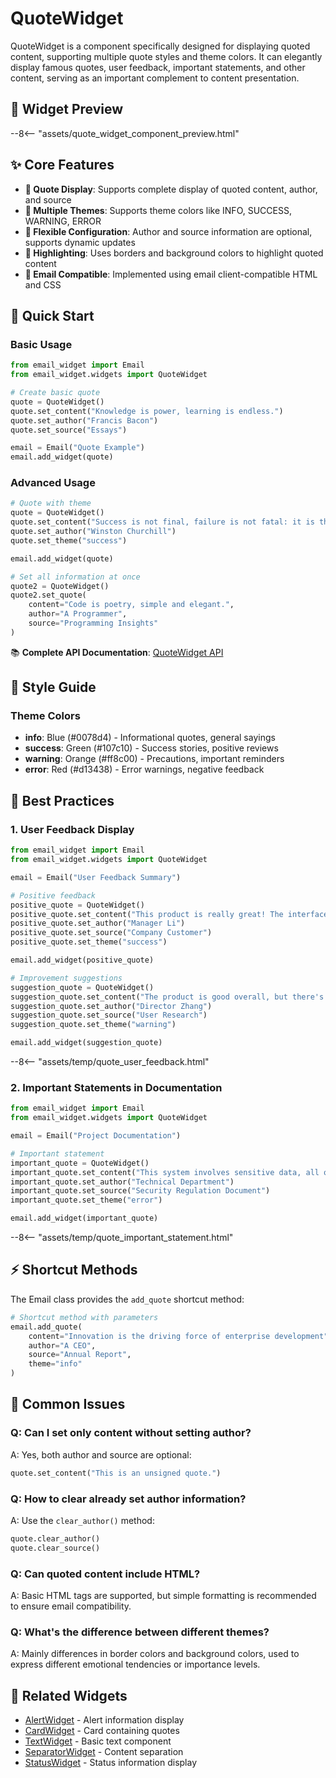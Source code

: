 # QuoteWidget

QuoteWidget is a component specifically designed for displaying quoted content, supporting multiple quote styles and theme colors. It can elegantly display famous quotes, user feedback, important statements, and other content, serving as an important complement to content presentation.

## 🎯 Widget Preview

--8<-- "assets/quote_widget_component_preview.html"

## ✨ Core Features

- **💬 Quote Display**: Supports complete display of quoted content, author, and source
- **🎨 Multiple Themes**: Supports theme colors like INFO, SUCCESS, WARNING, ERROR
- **📝 Flexible Configuration**: Author and source information are optional, supports dynamic updates
- **🎯 Highlighting**: Uses borders and background colors to highlight quoted content
- **📧 Email Compatible**: Implemented using email client-compatible HTML and CSS

## 🚀 Quick Start

### Basic Usage

```python
from email_widget import Email
from email_widget.widgets import QuoteWidget

# Create basic quote
quote = QuoteWidget()
quote.set_content("Knowledge is power, learning is endless.")
quote.set_author("Francis Bacon")
quote.set_source("Essays")

email = Email("Quote Example")
email.add_widget(quote)
```

### Advanced Usage

```python
# Quote with theme
quote = QuoteWidget()
quote.set_content("Success is not final, failure is not fatal: it is the courage to continue that counts.")
quote.set_author("Winston Churchill")
quote.set_theme("success")

email.add_widget(quote)

# Set all information at once
quote2 = QuoteWidget()
quote2.set_quote(
    content="Code is poetry, simple and elegant.",
    author="A Programmer",
    source="Programming Insights"
)
```

📚 **Complete API Documentation**: [QuoteWidget API](../api/quote-widget.md)

## 🎨 Style Guide

### Theme Colors

- **info**: Blue (#0078d4) - Informational quotes, general sayings
- **success**: Green (#107c10) - Success stories, positive reviews
- **warning**: Orange (#ff8c00) - Precautions, important reminders
- **error**: Red (#d13438) - Error warnings, negative feedback

## 📱 Best Practices

### 1. User Feedback Display

```python
from email_widget import Email
from email_widget.widgets import QuoteWidget

email = Email("User Feedback Summary")

# Positive feedback
positive_quote = QuoteWidget()
positive_quote.set_content("This product is really great! The interface is clean, powerful features, completely meets our needs.")
positive_quote.set_author("Manager Li")
positive_quote.set_source("Company Customer")
positive_quote.set_theme("success")

email.add_widget(positive_quote)

# Improvement suggestions
suggestion_quote = QuoteWidget()
suggestion_quote.set_content("The product is good overall, but there's room for improvement in mobile experience.")
suggestion_quote.set_author("Director Zhang")
suggestion_quote.set_source("User Research")
suggestion_quote.set_theme("warning")

email.add_widget(suggestion_quote)
```

--8<-- "assets/temp/quote_user_feedback.html"

### 2. Important Statements in Documentation

```python
from email_widget import Email
from email_widget.widgets import QuoteWidget

email = Email("Project Documentation")

# Important statement
important_quote = QuoteWidget()
important_quote.set_content("This system involves sensitive data, all operators must strictly follow data security regulations.")
important_quote.set_author("Technical Department")
important_quote.set_source("Security Regulation Document")
important_quote.set_theme("error")

email.add_widget(important_quote)
```

--8<-- "assets/temp/quote_important_statement.html"

## ⚡ Shortcut Methods

The Email class provides the `add_quote` shortcut method:

```python
# Shortcut method with parameters
email.add_quote(
    content="Innovation is the driving force of enterprise development",
    author="A CEO", 
    source="Annual Report",
    theme="info"
)
```

## 🐛 Common Issues

### Q: Can I set only content without setting author?
A: Yes, both author and source are optional:
```python
quote.set_content("This is an unsigned quote.")
```

### Q: How to clear already set author information?
A: Use the `clear_author()` method:
```python
quote.clear_author()
quote.clear_source()
```

### Q: Can quoted content include HTML?
A: Basic HTML tags are supported, but simple formatting is recommended to ensure email compatibility.

### Q: What's the difference between different themes?
A: Mainly differences in border colors and background colors, used to express different emotional tendencies or importance levels.

## 🔗 Related Widgets

- [AlertWidget](alert-widget.md) - Alert information display
- [CardWidget](card-widget.md) - Card containing quotes
- [TextWidget](text-widget.md) - Basic text component
- [SeparatorWidget](separator-widget.md) - Content separation
- [StatusWidget](status-widget.md) - Status information display
